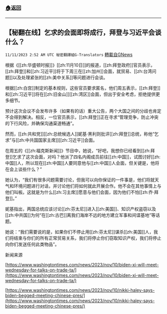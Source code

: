 ###  [:house:返回](README.md)
---


## 【秘翻在线】乞求的会面即将成行，拜登与习近平会谈什么？
`11/11/2023 2:52 AM UTC 秘密翻譯組G-Translators` [轉載自GNews](https://gnews.org/articles/1959093)

根据《[[zh:华盛顿时报]]》[[zh:11月10日]]的报道，[[zh:拜登政府]]官员表示，[[zh:拜登]]和[[zh:习近平]]将于下周三在[[zh:加州]]会面，就贸易、[[zh:台湾问题]]以及处理紧张的[[zh:美中关系]]等问题进行会谈。

根据[[zh:白宫]]制定的基本规则，这些官员要求匿名，他们周五表示，[[zh:拜登]]和[[zh:习近平]]将在[[zh:旧金山]][[zh:湾区]]会面，但出于安全考虑，拒绝提供更多细节。

预计这次会议不会发布许多（如果有的话）重大公告，两个大国之间的分歧也肯定不会得到解决。相反，一位官员表示，[[zh:拜登]]正在寻求“管理竞争，防止冲突的下行风险，并确保沟通渠道畅通”。

然而，[[zh:共和党]][[zh:总统候选人]]妮基·黑利则批评[[zh:拜登]]总统，称他“乞求”与[[zh:中共国国家主席]][[zh:习近平]]会面。

在周五的《[[zh:福克斯新闻]]》节目中，她说，“好吧，我想你已经看到[[zh:拜登]]乞求了这次会面，对吗？他派了四名内阁成员前往[[zh:中国]]，试图讨好[[zh:中国]]人，所以现在[[zh:中国]]人要同意他与[[zh:中国]]人会面，但关键是，他将在会上谈些什么？”

她认为，“我们有很多问题需要讨论，但我可以向你保证的一件事是，他们将就天气和环境问题进行对话，并讨论他们将如何就此开展合作。他不会在其他事情上与他们叫板。这就是为什么[[zh:习主席]]愿意与他们会面，因为他们不怕[[zh:乔·拜登]]。”

妮基指出，两国总统应该讨论[[zh:芬太尼]]进入[[zh:美国]]、知识产权盗窃以及[[zh:中共国]]为何“在[[zh:古巴]]离我们海岸不远的地方建立军事和间谍基地”等话题。

她说：“我们需要说的是，如果你们不停止用[[zh:芬太尼]]谋杀[[zh:美国]]人，我们将结束与你们的所有正常贸易关系，我们将停止你们窃取知识产权，我们将停止向你们发送任何此类物品”。

新闻来源

[https://www.washingtontimes.com/news/2023/nov/10/biden-xi-will-meet-wednesday-for-talks-on-trade-ta/](https://www.washingtontimes.com/news/2023/nov/10/biden-xi-will-meet-wednesday-for-talks-on-trade-ta/)

[https://www.washingtontimes.com/news/2023/nov/10/nikki-haley-says-biden-begged-meeting-chinese-pres/](https://www.washingtontimes.com/news/2023/nov/10/nikki-haley-says-biden-begged-meeting-chinese-pres/)
